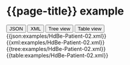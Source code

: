 # {{page-title}} example

<div>
  <div class="tab">
     <button class="tablinks active" onclick="openTab(event, 'JSON')">JSON</button>
     <button class="tablinks" onclick="openTab(event, 'XML')">XML</button>
     <button class="tablinks" onclick="openTab(event, 'Tree view')">Tree view</button>
     <button class="tablinks" onclick="openTab(event, 'Table view')">Table view</button>   
  </div>

  <div id="JSON" class="tabcontent" style="display:block">
      {{json:examples/HdBe-Patient-02.xml}}
  </div>
  <div id="XML" class="tabcontent">
      {{xml:examples/HdBe-Patient-02.xml}}
  </div>
  <div id="Tree view" class="tabcontent">
      {{tree:examples/HdBe-Patient-02.xml}}
  </div>
  <div id="Table view" class="tabcontent">
      {{table:examples/HdBe-Patient-02.xml}}
  </div>

</div>